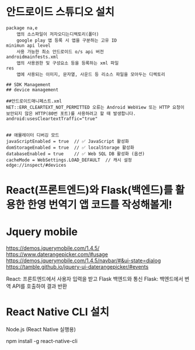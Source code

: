 # 안드로이드 스튜디오 설치
    package na,e
        앱의 소스파일이 저자오디는디렉토리(폴더)
        google play 앱 등록 시 앱을 구분하는 고유 ID
    minimun api level
        사용 가능한 최소 안드로이드 o/s api 버전
    androidmainfests.xml
        앱의 사용권한 및 구성요소 등을 등록하는 xml 파일
    res
        앱에 사용되는 이미지, 문자열, 사운드 등 리소스 파일을 모아두는 디렉토리

    ## SDK Management
    ## device management

    ##안드로이드매니페스트.xml
    NET::ERR_CLEARTEXT_NOT_PERMITTED 오류는 Android WebView 또는 HTTP 요청이 보안되지 않은 HTTP(80번 포트)를 사용하려고 할 때 발생합니다.
    android:usesCleartextTraffic="true" 


    ## 애뮬레이터 디버깅 모드
    javaScriptEnabled = true  // ✅ JavaScript 활성화
    domStorageEnabled = true  // ✅ localStorage 활성화
    databaseEnabled = true    // ✅ Web SQL DB 활성화 (옵션)
    cacheMode = WebSettings.LOAD_DEFAULT  // 캐시 설정    
    edge://inspect/#devices
# React(프론트엔드)와 Flask(백엔드)를 활용한 한영 번역기 앱 코드를 작성해볼게!

# Jquery mobile
https://demos.jquerymobile.com/1.4.5/
https://www.daterangepicker.com/#usage
https://demos.jquerymobile.com/1.4.5/navbar/#&ui-state=dialog
https://tamble.github.io/jquery-ui-daterangepicker/#events

React: 프론트엔드에서 사용자 입력을 받고 Flask 백엔드와 통신
Flask: 백엔드에서 번역 API를 호출하여 결과 반환

# React Native CLI 설치
Node.js (React Native 실행용)

npm install -g react-native-cli